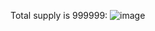 
Total supply is 999999:
![image](https://github.com/wuxuman/erc20/assets/6595148/b68b77b0-f083-4696-bb3b-35df9a482643)

